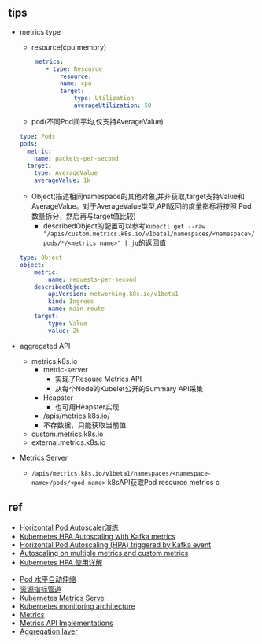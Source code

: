 
## tips
+ metrics type
    - resource(cpu,memory)
        ```yml
         metrics:
            - type: Resource
                resource:
                name: cpu
                target:
                    type: Utilization
                    averageUtilization: 50
        ```
    - pod(不同Pod间平均,仅支持AverageValue)
    ```yml
    type: Pods
    pods:
      metric:
        name: packets-per-second
      target:
        type: AverageValue
        averageValue: 1k
    ```
    - Object(描述相同namespace的其他对象,并非获取,target支持Value和AverageValue。对于AverageValue类型,API返回的度量指标将按照 Pod 数量拆分，然后再与target值比较)
        + describedObject的配置可以参考`kubectl get --raw "/apis/custom.metrics.k8s.io/v1beta1/namespaces/<namespace>/pods/*/<metrics name>" | jq`的返回值
    ```yml
    type: Object
    object:
        metric:
            name: requests-per-second
        describedObject:
            apiVersion: networking.k8s.io/v1beta1
            kind: Ingress
            name: main-route
        target:
            type: Value
            value: 2k
    ```

+ aggregated API
    - metrics.k8s.io
        + metric-server
            - 实现了Resoure Metrics API
            - 从每个Node的Kubelet公开的Summary API采集
        + Heapster
            - 也可用Heapster实现 
        + /apis/metrics.k8s.io/
        + 不存数据，只能获取当前值
    - custom.metrics.k8s.io
    - external.metrics.k8s.io

+ Metrics Server
    - `/apis/metrics.k8s.io/v1beta1/namespaces/<namespace-name>/pods/<pod-name>` k8sAPI获取Pod resource metrics c

## ref
<!-- practice -->
+ [Horizontal Pod Autoscaler演练](https://kubernetes.io/zh/docs/tasks/run-application/horizontal-pod-autoscale-walkthrough/)
+ [Kubernetes HPA Autoscaling with Kafka metrics](https://medium.com/google-cloud/kubernetes-hpa-autoscaling-with-kafka-metrics-88a671497f07)
+ [Horizontal Pod Autoscaling (HPA) triggered by Kafka event](https://medium.com/@ranrubin/horizontal-pod-autoscaling-hpa-triggered-by-kafka-event-f30fe99f3948)
+ [Autoscaling on multiple metrics and custom metrics](https://kubernetes.io/docs/tasks/run-application/horizontal-pod-autoscale-walkthrough/#autoscaling-on-multiple-metrics-and-custom-metrics)
+ [Kubernetes HPA 使用详解](https://www.qikqiak.com/post/k8s-hpa-usage/)
<!-- detail -->
+ [Pod 水平自动伸缩](https://kubernetes.io/zh/docs/tasks/run-application/horizontal-pod-autoscale/)
+ [资源指标管道](https://kubernetes.io/zh/docs/tasks/debug-application-cluster/resource-metrics-pipeline/)
+ [Kubernetes Metrics Serve](https://github.com/kubernetes-sigs/metrics-server)
+ [Kubernetes monitoring architecture](https://github.com/kubernetes/community/blob/master/contributors/design-proposals/instrumentation/monitoring_architecture.md)
+ [Metrics](https://github.com/kubernetes/metrics)
+ [Metrics API Implementations](https://github.com/kubernetes/metrics/blob/master/IMPLEMENTATIONS.md)
+ [Aggregation layer](https://kubernetes.io/docs/concepts/extend-kubernetes/api-extension/apiserver-aggregation/)